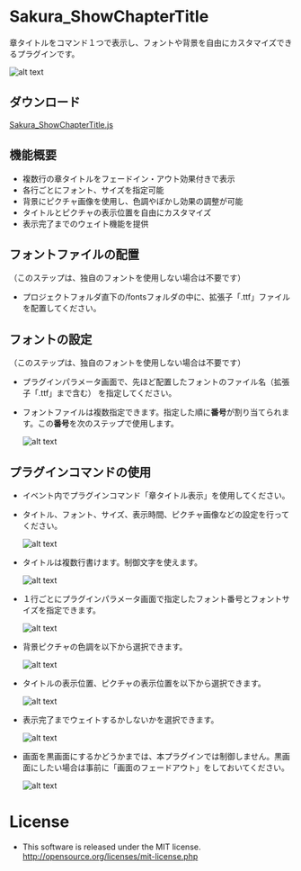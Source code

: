 # Sakura_ShowChapterTitle
章タイトルをコマンド１つで表示し、フォントや背景を自由にカスタマイズできるプラグインです。

![alt text](image.png)

## ダウンロード
[Sakura_ShowChapterTitle.js](https://raw.githubusercontent.com/Sakurano6130/SakuraPlugins/main/Sakura_ShowChapterTitle/Sakura_ShowChapterTitle.js)

## 機能概要
- 複数行の章タイトルをフェードイン・アウト効果付きで表示
- 各行ごとにフォント、サイズを指定可能
- 背景にピクチャ画像を使用し、色調やぼかし効果の調整が可能
- タイトルとピクチャの表示位置を自由にカスタマイズ
- 表示完了までのウェイト機能を提供

## フォントファイルの配置
  （このステップは、独自のフォントを使用しない場合は不要です）
- プロジェクトフォルダ直下の/fontsフォルダの中に、拡張子「.ttf」ファイルを配置してください。

## フォントの設定
  （このステップは、独自のフォントを使用しない場合は不要です）
- プラグインパラメータ画面で、先ほど配置したフォントのファイル名（拡張子「.ttf」まで含む） を指定してください。
- フォントファイルは複数指定できます。指定した順に**番号**が割り当てられます。この**番号**を次のステップで使用します。

  ![alt text](image-2.png)

## プラグインコマンドの使用
- イベント内でプラグインコマンド「章タイトル表示」を使用してください。
- タイトル、フォント、サイズ、表示時間、ピクチャ画像などの設定を行ってください。

  ![alt text](image-1.png)


- タイトルは複数行書けます。制御文字を使えます。

  ![alt text](image-4.png)

- １行ごとにプラグインパラメータ画面で指定したフォント番号とフォントサイズを指定できます。

  ![alt text](image-5.png)

- 背景ピクチャの色調を以下から選択できます。

  ![alt text](image-6.png)

- タイトルの表示位置、ピクチャの表示位置を以下から選択できます。

  ![alt text](image-7.png)

- 表示完了までウェイトするかしないかを選択できます。

  ![alt text](image-8.png)

- 画面を黒画面にするかどうかまでは、本プラグインでは制御しません。黒画面にしたい場合は事前に「画面のフェードアウト」をしておいてください。

  ![alt text](image-9.png)

# License
- This software is released under the MIT license. http://opensource.org/licenses/mit-license.php

